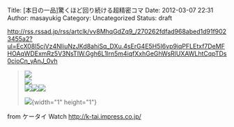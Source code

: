 Title: [本日の一品]驚くほど回り続ける超精密コマ
Date: 2012-03-07 22:31
Author: masayukig
Category: Uncategorized
Status: draft

<http://rss.rssad.jp/rss/artclk/vv8MhqGdZq9_/270262fdfad968abed1d91f9023455a2?ul=EcX08l5cjVz4NIiuNzJKd8ahiSq_DXu.4sErG4E5H5I6vp9iqPFLEtxf7DeMFHOAqWDExmRz5V3NsTlW.Ggh6L1lrn5m4iqfXxhGeGhWsRlUXAWLhtCqpTDs0cioCn_yAnJ_0vh>  
  
  

> ![](http://bnr.rssad.jp/rss/prgif/pr.gif)  
> [![](http://bnr.rssad.jp/rss/img/vv8MhqGdZq9_/Qm4hDpSFZDGB?type=5&ent=270262fdfad968abed1d91f9023455a2)](http://rss.rssad.jp/rss/ad/vv8MhqGdZq9_/Qm4hDpSFZDGB?type=5)  
> ![](http://e.iogous.com/mb/tlb?p=40403&r=31199747&ent=2012-03-08)![](http://e.iogous.com/mb/tlr?p=40403&r=31199747&a=1&ent=2012-03-08)![](http://e.iogous.com/mb/tlr?p=40403&r=31199747&a=2&ent=2012-03-08)
>
> ![](http://rss.rssad.jp/rss/artimg/vv8MhqGdZq9_/270262fdfad968abed1d91f9023455a2){width="1"
> height="1"}

  
  
from ケータイ Watch <http://k-tai.impress.co.jp/>
